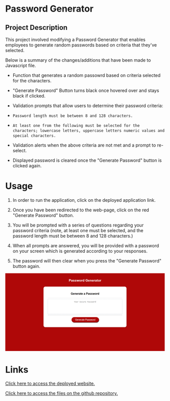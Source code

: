 # Password Generator

## Project Description 

This project involved modifying a Password Generator that enables employees to generate random passwords based on criteria that they've selected. 

Below is a summary of the changes/additions that have been made to Javascript file.

* Function that generates a random passowrd based on criteria selected for the characters. 

* "Generate Password" Button turns black once hovered over and stays black if clicked.

* Validation prompts that allow users to determine their password criteria:

*     Password length must be between 8 and 128 characters. 
*     At least one from the following must be selected for the characters; lowercase letters, uppercase letters numeric values and special characters. 

* Validation alerts when the above criteria are not met and a prompt to re-select.

* Displayed password is cleared once the "Generate Password" button is clicked again.

# Usage

1. In order to run the application, click on the deployed application link.

2. Once you have been redirected to the web-page, click on the red "Generate Password" button.

3. You will be prompted with a series of questions regarding your password criteria (note, at least one must be selected, and the password length must be between 8 and 128 characters.)

4. When all prompts are answered, you will be provided with a password on your screen which is generated according to your responses.

5. The password will then clear when you press the "Generate Password" button again.

![Website Screenshot](passwordgeneratorscreenshot.png)

# Links
[Click here to access the deployed website.](https://fadumaabdi.github.io/passwordGenerator/)

[Click here to access the files on the github repository.](https://github.com/fadumaabdi/passwordGenerator)


